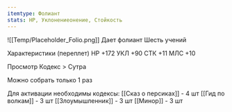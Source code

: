 ```yaml
---
itemtype: Фолиант
stats: HP, Уклонениеонение, Стойкость
---
```

![[Temp/Placeholder_Folio.png]]
Дает фолиант Шесть учений

Характеристики (переплет)
НР +172
УКЛ +90
СТК +11
МЛС +10

Просмотр Кодекс > Сутра

Можно собрать только 1 раз

Для активации необходимы кодексы: 
[[Сказ о персиках]]  - 4 шт
[[Гид по волкам]]  - 3 шт
[[Злоумышленник]]  - 3 шт
[[Минор]]  - 3 шт

